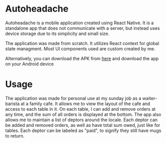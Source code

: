 # Autoheadache

Autoheadache is a mobile application created using React Native. It is a standalone app that does not communicate with a server, but instead uses device storage due to its simplicity and small size.

The application was made from scratch. It utilizes React context for global state managment. Most UI components used are custom created by me.

Alternatively, you can download the APK from <a href="https://drive.google.com/file/d/1jgOulxOZI_8KpP519vMenmzwWxSyNELc/view?usp=share_link">here</a> and download the app on your Android device

# Usage

The application was made for personal use at my sunday job as a waiter-barista at a family cafe. It allows me to view the layout of the cafe and access to each table in it. On each table, I can add and remove orders at any time, and the sum of all orders is displayed at the bottom. The app also allows me to maintain a list of deptors around the locale. Each deptor can be added and removed orders, as well as have total sum owed, just like for tables. Each deptor can be labeled as "paid", to signify they still have mugs to return.
